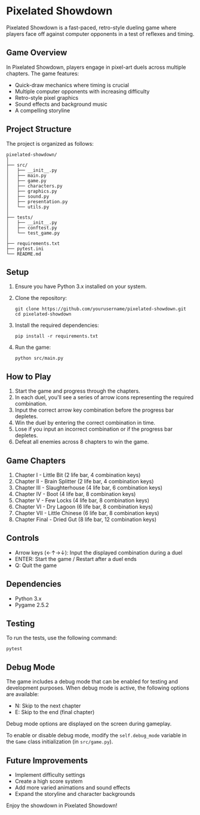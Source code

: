 # Pixelated Showdown

Pixelated Showdown is a fast-paced, retro-style dueling game where players face off against computer opponents in a test of reflexes and timing.

## Game Overview

In Pixelated Showdown, players engage in pixel-art duels across multiple chapters. The game features:

- Quick-draw mechanics where timing is crucial
- Multiple computer opponents with increasing difficulty
- Retro-style pixel graphics
- Sound effects and background music
- A compelling storyline

## Project Structure

The project is organized as follows:

```
pixelated-showdown/
│
├── src/
│   ├── __init__.py
│   ├── main.py
│   ├── game.py
│   ├── characters.py
│   ├── graphics.py
│   ├── sound.py
│   ├── presentation.py
│   └── utils.py
│
├── tests/
│   ├── __init__.py
│   ├── conftest.py
│   └── test_game.py
│
├── requirements.txt
├── pytest.ini
└── README.md
```

## Setup

1. Ensure you have Python 3.x installed on your system.

2. Clone the repository:
   ```
   git clone https://github.com/yourusername/pixelated-showdown.git
   cd pixelated-showdown
   ```

3. Install the required dependencies:
   ```
   pip install -r requirements.txt
   ```

4. Run the game:
   ```
   python src/main.py
   ```

## How to Play

1. Start the game and progress through the chapters.
2. In each duel, you'll see a series of arrow icons representing the required combination.
3. Input the correct arrow key combination before the progress bar depletes.
4. Win the duel by entering the correct combination in time.
5. Lose if you input an incorrect combination or if the progress bar depletes.
6. Defeat all enemies across 8 chapters to win the game.

## Game Chapters

1. Chapter I - Little Bit (2 life bar, 4 combination keys)
2. Chapter II - Brain Splitter (2 life bar, 4 combination keys)
3. Chapter III - Slaughterhouse (4 life bar, 6 combination keys)
4. Chapter IV - Boot (4 life bar, 8 combination keys)
5. Chapter V - Few Locks (4 life bar, 8 combination keys)
6. Chapter VI - Dry Lagoon (6 life bar, 8 combination keys)
7. Chapter VII - Little Chinese (6 life bar, 8 combination keys)
8. Chapter Final - Dried Gut (8 life bar, 12 combination keys)

## Controls

- Arrow keys (←↑→↓): Input the displayed combination during a duel
- ENTER: Start the game / Restart after a duel ends
- Q: Quit the game

## Dependencies

- Python 3.x
- Pygame 2.5.2

## Testing

To run the tests, use the following command:
```
pytest
```

## Debug Mode

The game includes a debug mode that can be enabled for testing and development purposes. When debug mode is active, the following options are available:

- N: Skip to the next chapter
- E: Skip to the end (final chapter)

Debug mode options are displayed on the screen during gameplay.

To enable or disable debug mode, modify the `self.debug_mode` variable in the `Game` class initialization (in `src/game.py`).

## Future Improvements

- Implement difficulty settings
- Create a high score system
- Add more varied animations and sound effects
- Expand the storyline and character backgrounds

Enjoy the showdown in Pixelated Showdown!
